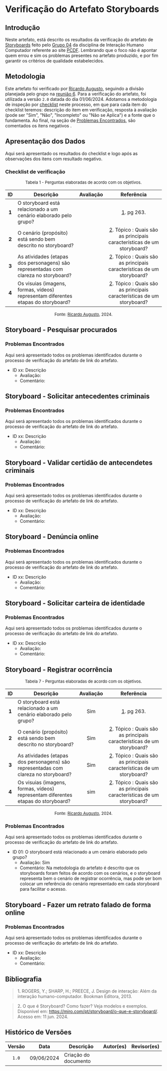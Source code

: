 # Verificação do Artefato Storyboards

## Introdução

Neste artefato, está descrito os resultados da verificação do artefato de [Storyboards](https://interacao-humano-computador.github.io/2024.1-PCDF/design/Nivel1/storyboard/storyboard/) feito pelo [Grupo 04](https://interacao-humano-computador.github.io/2024.1-PCDF/) da disciplina de Interação Humano Computador referente ao site [PCDF](https://www.pcdf.df.gov.br/). Lembrando que o foco não é apontar quem errou e sim os problemas presentes no artefato produzido, e por fim garantir os critérios de qualidade estabelecidos.

## Metodologia

Este artefato foi verificado por [Ricardo Augusto](https://github.com/avmricardo), seguindo a divisão planejada pelo grupo na [reunião 6](https://interacao-humano-computador.github.io/2024.1-Correios/atas/ata6/). Para a verificação do artefato, foi utilizada a versão `2.0` datada do dia 01/06/2024. Adotamos a metodologia de inspeção por [checklist](#checklist-de-verificacao) neste processo, em que para cada item do checklist teremos: descrição do item em verificação, resposta à avaliação (pode ser "Sim", "Não", "Incompleto" ou "Não se Aplica") e a fonte que o fundamenta. Ao final, na seção de [Problemas Encontrados](#problemas-encontrados), são comentados os itens negativos .

## Apresentação dos Dados

Aqui será apresentado os resultados do checklist e logo após as observações dos itens com resultado negativo.

### Checklist de verificação

<font size="2"><p style="text-align: center">Tabela 1 - Perguntas elaboradas de acordo com os objetivos.</p></font>

<center>

| ID | Descrição | Avaliação | Referência|
|:--:| --------- | :-------: | :-------: |
| **1** | O storyboard está relacionado a um cenário elaborado pelo grupo? | | <a href="ref1">1</a>. pg 263. |
| **2** | O cenário (propósito) está sendo bem descrito no storyboard? |  | <a href="#ref2">2</a>. Tópico : Quais são as principais características de um storyboard? |
| **3** | As atividades (etapas dos personagens) são representadas com clareza no storyboard? |  | <a href="#ref2">2</a>. Tópico : Quais são as principais características de um storyboard? |
| **4** | Os visuias (imagens, formas, vídeos) representam diferentes etapas do storyboard? |  | <a href="#ref2">2</a>. Tópico : Quais são as principais características de um storyboard? |

</center>

<font size="2"><p style="text-align: center">Fonte: [Ricardo Augusto](https://github.com/avmricardo), 2024.</p></font>


## Storyboard - Pesquisar procurados

### Problemas Encontrados

Aqui será apresentado todos os problemas identificados durante o processo de verificação do artefato de link do artefato.

- ID xx: Descrição
    - Avaliação:
    - Comentário:

## Storyboard - Solicitar antecedentes criminais

### Problemas Encontrados

Aqui será apresentado todos os problemas identificados durante o processo de verificação do artefato de link do artefato.

- ID xx: Descrição
    - Avaliação:
    - Comentário:

## Storyboard - Validar certidão de antecendetes criminais

### Problemas Encontrados

Aqui será apresentado todos os problemas identificados durante o processo de verificação do artefato de link do artefato.

- ID xx: Descrição
    - Avaliação:
    - Comentário:

## Storyboard - Denúncia online

### Problemas Encontrados

Aqui será apresentado todos os problemas identificados durante o processo de verificação do artefato de link do artefato.

- ID xx: Descrição
    - Avaliação:
    - Comentário:

## Storyboard - Solicitar carteira de identidade

### Problemas Encontrados

Aqui será apresentado todos os problemas identificados durante o processo de verificação do artefato de link do artefato.

- ID xx: Descrição
    - Avaliação:
    - Comentário:

## Storyboard - Registrar ocorrência

<font size="2"><p style="text-align: center">Tabela 7 - Perguntas elaboradas de acordo com os objetivos.</p></font>

<center>

| ID | Descrição | Avaliação | Referência|
|:--:| --------- | :-------: | :-------: |
| **1** | O storyboard está relacionado a um cenário elaborado pelo grupo? | Sim | <a href="ref1">1</a>. pg 263. |
| **2** | O cenário (propósito) está sendo bem descrito no storyboard? | Sim | <a href="#ref2">2</a>. Tópico : Quais são as principais características de um storyboard? |
| **3** | As atividades (etapas dos personagens) são representadas com clareza no storyboard? | Sim | <a href="#ref2">2</a>. Tópico : Quais são as principais características de um storyboard? |
| **4** | Os visuias (imagens, formas, vídeos) representam diferentes etapas do storyboard? | sim | <a href="#ref2">2</a>. Tópico : Quais são as principais características de um storyboard? |

</center>

<font size="2"><p style="text-align: center">Fonte: [Ricardo Augusto](https://github.com/avmricardo), 2024.</p></font>

### Problemas Encontrados

Aqui será apresentado todos os problemas identificados durante o processo de verificação do artefato de link do artefato.

- ID 01: O storyboard está relacionado a um cenário elaborado pelo grupo?
    - Avaliação: Sim
    - Comentário: Na metodologia do artefato é descrito que os storyboards foram feitos de acordo com os cenários, e o storyboard representa bem o cenário de registrar ocorrência, mas pode ser bom colocar um referência do cenário representado em cada storyboard para facilitar o acesso.

## Storyboard - Fazer um retrato falado de forma online

### Problemas Encontrados

Aqui será apresentado todos os problemas identificados durante o processo de verificação do artefato de link do artefato.

- ID xx: Descrição
    - Avaliação:
    - Comentário:

## Bibliografia

> 1<a id="ref1">.</a> ROGERS, Y.; SHARP, H.; PREECE, J. Design de interação: Além da interação humano-computador. Bookman Editora, 2013.

> 2<a id="ref2">.</a> O que é Storyboard? Como fazer? Veja modelos e exemplos. Disponível em: <https://miro.com/pt/storyboard/o-que-e-storyboard/>. Acesso em: 11 jun. 2024.



## Histórico de Versões

| Versão | Data | Descrição | Autor(es) | Revisor(es) |
| :----: | :--: | --------- | ----------- | ------ |
| `1.0`  | 09/06/2024 | Criação do documento |[](https://github.com/) | []() |

[ClaudioGH]: https://github.com/claudiohsc
[EliasGH]: https://github.com/EliasOliver21
[GabrielBGH]: https://github.com/Bertolazi
[GabrielFGH]: https://github.com/MMcLovin
[PabloGH]: https://github.com/pabloheika
[RicardoGH]: https://www.github.com/avmricardo